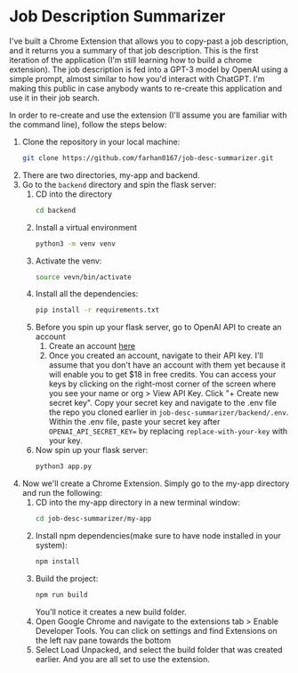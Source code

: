 # Job Description Summarizer


I've built a Chrome Extension that allows you to copy-past a job description, and it returns you a summary of that job description. This is the first iteration of the application (I'm still learning how to build a chrome extension). The job description is fed into a GPT-3 model by OpenAI using a simple prompt, almost similar to how you'd interact with ChatGPT. I'm making this public in case anybody wants to re-create this application and use it in their job search.

In order to re-create and use the extension (I'll assume you are familiar with the command line), follow the steps below:

1. Clone the repository in your local machine:
   ```bash
   git clone https://github.com/farhan0167/job-desc-summarizer.git
   ```
2. There are two directories, my-app and backend. 
3. Go to the `backend` directory and spin the flask server:
   1. CD into the directory
        ```bash
        cd backend
        ```
    2. Install a virtual environment
        ```bash
        python3 -m venv venv
        ```
    3. Activate the venv:
        ```bash
        source vevn/bin/activate
        ```
    4. Install all the dependencies:
        ```bash
        pip install -r requirements.txt
        ```
    5. Before you spin up your flask server, go to OpenAI API to create an account
       1. Create an account [here](https://openai.com/api/)
       2. Once you created an account, navigate to their API key. I'll assume that you don't have an account with them yet because it will enable you to get $18 in free credits. You can access your keys by clicking on the right-most corner of the screen where you see your name or org > View API Key. Click "+ Create new secret key". Copy your secret key and navigate to the .env file the repo you cloned earlier in `job-desc-summarizer/backend/.env`. Within the .env file, paste your secret key after `OPENAI_API_SECRET_KEY=` by replacing `replace-with-your-key` with your key.
    6. Now spin up your flask server:
        ```bash
        python3 app.py
        ```
4. Now we'll create a Chrome Extension. Simply go to the my-app directory and run the following:
   1. CD into the my-app directory in a new terminal window:
        ```bash
        cd job-desc-summarizer/my-app
        ```
   2. Install npm dependencies(make sure to have node installed in your system):
        ```bash
        npm install
        ```
   3. Build the project:
        ```bash
        npm run build
        ```
        You'll notice it creates a new build folder.
    4. Open Google Chrome and navigate to the extensions tab > Enable Developer Tools. You can click on settings and find Extensions on the left nav pane towards the bottom
    5. Select Load Unpacked, and select the build folder that was created earlier. And you are all set to use the extension.

